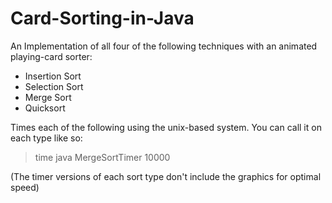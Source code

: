 # Card-Sorting-in-Java

An Implementation of all four of the following techniques with an animated playing-card sorter:

- Insertion Sort
- Selection Sort
- Merge Sort
- Quicksort


Times each of the following using the unix-based system. You can call it on each type like so:

> time java MergeSortTimer 10000

(The timer versions of each sort type don't include the graphics for optimal speed)
